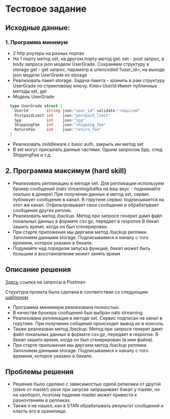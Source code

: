 # Тестовое задание

## Исходные данные:
### 1. Программа минимум
- 2 http роутера на разных портах
- На 1 порту метод set, на другом порту метод get.
  set - post запрос, в body запроса json модели UserGrade. Сохраняем структуру в storage
  get - get запрос, параметр в urlencoded ?user_id=, на выходе json модели UserGrade из storage
- Реализовать пакет storage. Задача пакета - хранить в рам структуру UserGrade по стринговому ключу. Ключ UserId
  Имеет публичные методы set, get
- Модель UserGrade
```go
  type UserGrade struct {
    UserId        string json:"user_id" validate:"required"
    PostpaidLimit int    json:"postpaid_limit"
    Spp           int    json:"spp"
    ShippingFee   int    json:"shipping_fee"
    ReturnFee     int    json:"return_fee"
  }
 ```
- Реализовать middleware с basic auth, закрыть им метод set
- В set могут присылать данные частями. Одним запросом Spp, след ShippingFee и т.д.

## 2. Программа максимум (hard skill)
- Реализовать репликацию в методе set. Для репликации используем брокер сообщений (nats streaming/kafka на ваш вкус - поднимайте локлько в докере)
  При получении данных в метод set, сервис публикует сообщение в канал. В горутине сервис подписывается на этот же канал.
  Отфильтровывает свои сообщения и обрабатывает сообщения других реплик.
- Реализовать метод /backup. Метод при запросе генерит дамп файл локальных данных в формате csv.gz, передает в response
  В бекап зашить время, когда он был сгенерирован.
- При старте приложения мы дергаем метод /backup реплики. Заполняем данными storage.
  Подписываемся к каналу с того времени, которое указано в бекапе.
- Подумайте над порядком запуска функций, бекап может быть большим и восстановление может занять время

## Описание решения
[Здесь](https://api.postman.com/collections/16505801-284e5ef1-4540-4c43-91b6-cb671e168263?access_key=PMAT-01GJM07PN3QCY573R8EG7D6KGG) ссылка на запросы в Postman 

Структура проекта была сделана в соответствии со следующим [шаблоном](https://github.com/golang-standards/project-layout)

- Программа минмимум реализована полностью.
- В качестве брокера сообщений был выбран nats streaming.
- Реализована репликация в методе set. Сервис подписан на канал в горутине.
При получении собщений происходит вывод их в консоль.
- Также реализован метод /backup. Метод при запросе генерит дамп файл локальных данных в формате csv.gz,
передает в response. В бекап зашито время, когда он был сгенерирован (в имя файла).
- При старте приложения мы дергаем метод /backup реплики. Заполняем данными storage.
  Подписываемся к каналу с того времени, которое указано в бекапе.

## Проблемы решения
- Решение было сделано с зависимостью одной репилики от другой (slave от master)
slave при запуске запрашивает бэкап у master, но не наоборот, поэтому падение master может привести к разночтениям в репликах.
- Также я не нашел, как в STAN обрабатывать результат сообщений и класть его в хранилище.
